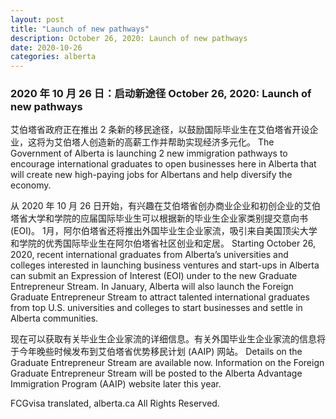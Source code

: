 ```yaml
---
layout: post
title: "Launch of new pathways"
description: October 26, 2020: Launch of new pathways
date: 2020-10-26
categories: alberta
---
```


### 2020 年 10 月 26 日：启动新途径	October 26, 2020: Launch of new pathways

艾伯塔省政府正在推出 2 条新的移民途径，以鼓励国际毕业生在艾伯塔省开设企业，这将为艾伯塔人创造新的高薪工作并帮助实现经济多元化。	The Government of Alberta is launching 2 new immigration pathways to encourage international graduates to open businesses here in Alberta that will create new high-paying jobs for Albertans and help diversify the economy.

从 2020 年 10 月 26 日开始，有兴趣在艾伯塔省创办商业企业和初创企业的艾伯塔省大学和学院的应届国际毕业生可以根据新的毕业生企业家类别提交意向书 (EOI)。 1月，阿尔伯塔省还将推出外国毕业生企业家流，吸引来自美国顶尖大学和学院的优秀国际毕业生在阿尔伯塔省社区创业和定居。	Starting October 26, 2020, recent international graduates from Alberta’s universities and colleges interested in launching business ventures and start-ups in Alberta can submit an Expression of Interest (EOI) under to the new Graduate Entrepreneur Stream. In January, Alberta will also launch the Foreign Graduate Entrepreneur Stream to attract talented international graduates from top U.S. universities and colleges to start businesses and settle in Alberta communities.

现在可以获取有关毕业生企业家流的详细信息。有关外国毕业生企业家流的信息将于今年晚些时候发布到艾伯塔省优势移民计划 (AAIP) 网站。	Details on the Graduate Entrepreneur Stream are available now. Information on the Foreign Graduate Entrepreneur Stream will be posted to the Alberta Advantage Immigration Program (AAIP) website later this year.

FCGvisa translated, alberta.ca All Rights Reserved.
